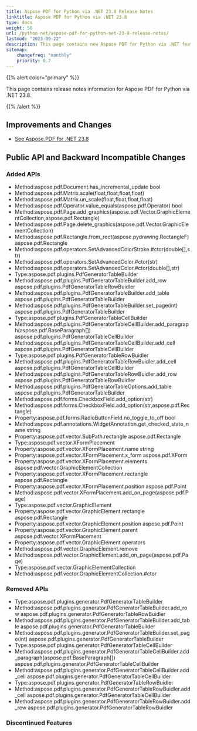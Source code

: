 ```yaml
---
title: Aspose PDF for Python via .NET 23.8 Release Notes
linktitle: Aspose PDF for Python via .NET 23.8
type: docs
weight: 50
url: /python-net/aspose-pdf-for-python-net-23-8-release-notes/
lastmod: "2023-09-22"
description: This page contains new Aspose PDF for Python via .NET features, enhancement, and bug fixes in 2023, version 23.8.
sitemap:
    changefreq: "monthly"
    priority: 0.7
---
```


{{% alert color="primary" %}}

This page contains release notes information for Aspose PDF for Python via .NET 23.8.

{{% /alert %}}

## Improvements and Changes

- [See Aspose.PDF for .NET 23.8](/pdf/net/aspose-pdf-for-net-23-8-release-notes/)

## Public API and Backward Incompatible Changes

### Added APIs
* Method:aspose.pdf.Document.has_incremental_update bool
* Method:aspose.pdf.Matrix.scale(float,float,float,float) 
* Method:aspose.pdf.Matrix.un_scale(float,float,float,float) 
* Method:aspose.pdf.Operator.value_equals(aspose.pdf.Operator) bool
* Method:aspose.pdf.Page.add_graphics(aspose.pdf.Vector.GraphicElementCollection,aspose.pdf.Rectangle) 
* Method:aspose.pdf.Page.delete_graphics(aspose.pdf.Vector.GraphicElementCollection) 
* Method:aspose.pdf.Rectangle.from_rect(aspose.pydrawing.RectangleF) aspose.pdf.Rectangle
* Method:aspose.pdf.operators.SetAdvancedColorStroke.#ctor(double[],str) 
* Method:aspose.pdf.operators.SetAdvancedColor.#ctor(str)
* Method:aspose.pdf.operators.SetAdvancedColor.#ctor(double[],str) 
* Type:aspose.pdf.plugins.PdfGeneratorTableBuilder
* Method:aspose.pdf.plugins.PdfGeneratorTableBuilder.add_row aspose.pdf.plugins.PdfGeneratorTableRowBuidler
* Method:aspose.pdf.plugins.PdfGeneratorTableBuilder.add_table aspose.pdf.plugins.PdfGeneratorTableBuilder
* Method:aspose.pdf.plugins.PdfGeneratorTableBuilder.set_page(int) aspose.pdf.plugins.PdfGeneratorTableBuilder
* Type:aspose.pdf.plugins.PdfGeneratorTableCellBuilder 
* Method:aspose.pdf.plugins.PdfGeneratorTableCellBuilder.add_paragraph(aspose.pdf.BaseParagraph[]) aspose.pdf.plugins.PdfGeneratorTableCellBuilder
* Method:aspose.pdf.plugins.PdfGeneratorTableCellBuilder.add_cell aspose.pdf.plugins.PdfGeneratorTableCellBuilder
* Type:aspose.pdf.plugins.PdfGeneratorTableRowBuidler 
* Method:aspose.pdf.plugins.PdfGeneratorTableRowBuidler.add_cell aspose.pdf.plugins.PdfGeneratorTableCellBuilder
* Method:aspose.pdf.plugins.PdfGeneratorTableRowBuidler.add_row aspose.pdf.plugins.PdfGeneratorTableRowBuidler
* Method:aspose.pdf.plugins.PdfGeneratorTableOptions.add_table aspose.pdf.plugins.PdfGeneratorTableBuilder
* Method:aspose.pdf.forms.CheckboxField.add_option(str) 
* Method:aspose.pdf.forms.CheckboxField.add_option(str,aspose.pdf.Rectangle)
* Property:aspose.pdf.forms.RadioButtonField.no_toggle_to_off bool
* Method:aspose.pdf.annotations.WidgetAnnotation.get_checked_state_name string
* Property:aspose.pdf.vector.SubPath.rectangle aspose.pdf.Rectangle
* Type:aspose.pdf.vector.XFormPlacement
* Property:aspose.pdf.vector.XFormPlacement.name string
* Property:aspose.pdf.vector.XFormPlacement.x_form aspose.pdf.XForm
* Property:aspose.pdf.vector.XFormPlacement.elements aspose.pdf.vector.GraphicElementCollection
* Property:aspose.pdf.vector.XFormPlacement.rectangle aspose.pdf.Rectangle
* Property:aspose.pdf.vector.XFormPlacement.position aspose.pdf.Point
* Method:aspose.pdf.vector.XFormPlacement.add_on_page(aspose.pdf.Page)
* Type:aspose.pdf.vector.GraphicElement 
* Property:aspose.pdf.vector.GraphicElement.rectangle aspose.pdf.Rectangle
* Property:aspose.pdf.vector.GraphicElement.position aspose.pdf.Point
* Property:aspose.pdf.vector.GraphicElement.parent aspose.pdf.vector.XFormPlacement
* Property:aspose.pdf.vector.GraphicElement.operators 
* Method:aspose.pdf.vector.GraphicElement.remove
* Method:aspose.pdf.vector.GraphicElement.add_on_page(aspose.pdf.Page)
* Type:aspose.pdf.vector.GraphicElementCollection 
* Method:aspose.pdf.vector.GraphicElementCollection.#ctor
### Removed APIs
* Type:aspose.pdf.plugins.generator.PdfGeneratorTableBuilder 
* Method:aspose.pdf.plugins.generator.PdfGeneratorTableBuilder.add_row aspose.pdf.plugins.generator.PdfGeneratorTableRowBuidler
* Method:aspose.pdf.plugins.generator.PdfGeneratorTableBuilder.add_table aspose.pdf.plugins.generator.PdfGeneratorTableBuilder
* Method:aspose.pdf.plugins.generator.PdfGeneratorTableBuilder.set_page(int) aspose.pdf.plugins.generator.PdfGeneratorTableBuilder
* Type:aspose.pdf.plugins.generator.PdfGeneratorTableCellBuilder 
* Method:aspose.pdf.plugins.generator.PdfGeneratorTableCellBuilder.add_paragraph(aspose.pdf.BaseParagraph[]) aspose.pdf.plugins.generator.PdfGeneratorTableCellBuilder
* Method:aspose.pdf.plugins.generator.PdfGeneratorTableCellBuilder.add_cell aspose.pdf.plugins.generator.PdfGeneratorTableCellBuilder
* Type:aspose.pdf.plugins.generator.PdfGeneratorTableRowBuidler 
* Method:aspose.pdf.plugins.generator.PdfGeneratorTableRowBuidler.add_cell aspose.pdf.plugins.generator.PdfGeneratorTableCellBuilder
* Method:aspose.pdf.plugins.generator.PdfGeneratorTableRowBuidler.add_row aspose.pdf.plugins.generator.PdfGeneratorTableRowBuidler
### Discontinued Features
